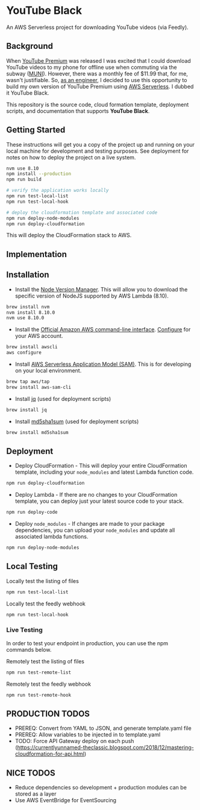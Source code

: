 # YouTube Black

An AWS Serverless project for downloading YouTube videos (via Feedly).

## Background

When [YouTube Premium](https://en.wikipedia.org/wiki/YouTube_Premium) was released I was excited that I could download YouTube videos to my phone for offline use when commuting via the subway ([MUNI](https://www.sfmta.com/)). However, there was a monthly fee of $11.99 that, for me, wasn't justifiable. So, [as an engineer](https://www.linkedin.com/in/lifegames), I decided to use this opportunity to build my own version of YouTube Premium using [AWS Serverless](https://aws.amazon.com/serverless/). I dubbed it YouTube Black.

This repository is the source code, cloud formation template, deployment scripts, and documentation that supports **YouTube Black**.

## Getting Started

These instructions will get you a copy of the project up and running on your local machine for development and testing purposes. See deployment for notes on how to deploy the project on a live system.

```bash
nvm use 8.10
npm install --production
npm run build

# verify the application works locally
npm run test-local-list
npm run test-local-hook

# deploy the cloudformation template and associated code
npm run deploy-node-modules
npm run deploy-cloudformation
```

This will deploy the CloudFormation stack to AWS.

## Implementation



## Installation

* Install the [Node Version Manager](https://github.com/creationix/nvm). This will allow you to download the specific version of NodeJS supported by AWS Lambda (8.10).

```bash
brew install nvm
nvm install 8.10.0
nvm use 8.10.0
```

* Install the [Official Amazon AWS command-line interface](https://aws.amazon.com/cli/). [Configure](https://docs.aws.amazon.com/cli/latest/userguide/cli-chap-configure.html) for your AWS account.

```bash
brew install awscli
aws configure
```

* Install [AWS Serverless Application Model (SAM)](https://github.com/awslabs/aws-sam-cli/). This is for developing on your local environment.

```bash
brew tap aws/tap
brew install aws-sam-cli
```
* Install [jq](https://stedolan.github.io/jq/) (used for deployment scripts)

```bash
brew install jq
```
* Install [md5sha1sum](http://microbrew.org/tools/md5sha1sum/) (used for deployment scripts)

```bash
brew install md5sha1sum
```

## Deployment

* Deploy CloudFormation - This will deploy your entire CloudFormation template, including your `node_modules` and latest Lambda function code.

```bash
npm run deploy-cloudformation
```

* Deploy Lambda - If there are no changes to your CloudFormation template, you can deploy just your latest source code to your stack.

```bash
npm run deploy-code
```

* Deploy `node_modules` - If changes are made to your package dependencies, you can upload your `node_modules` and update all associated lambda functions.

```bash
npm run deploy-node-modules
```
## Local Testing

Locally test the listing of files

```bash
npm run test-local-list
```

Locally test the feedly webhook

```bash
npm run test-local-hook
```

### Live Testing

In order to test your endpoint in production, you can use the npm commands below.

Remotely test the listing of files

```bash
npm run test-remote-list
```

Remotely test the feedly webhook

```bash
npm run test-remote-hook
```


## PRODUCTION TODOS

* PREREQ: Convert from YAML to JSON, and generate template.yaml file
* PREREQ: Allow variables to be injected in to template.yaml
* TODO: Force API Gateway deploy on each push (https://currentlyunnamed-theclassic.blogspot.com/2018/12/mastering-cloudformation-for-api.html)

## NICE TODOS

* Reduce dependencies so development + production modules can be stored as a layer
* Use AWS EventBridge for EventSourcing
